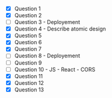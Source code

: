 - [x] Question 1
- [x] Question 2
- [ ] Question 3 - Deployement
- [x] Question 4 - Describe atomic design
- [x] Question 5
- [x] Question 6
- [x] Question 7
- [ ] Question 8 - Deployement
- [ ] Question 9
- [ ] Question 10 - JS - React - CORS
- [x] Question 11
- [x] Question 12
- [x] Question 13
